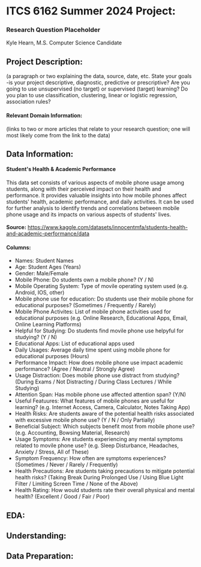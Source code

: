 # ITCS 6162 Summer 2024 Project:
### Research Question Placeholder
Kyle Hearn, M.S. Computer Science Candidate
## Project Description:
(a paragraph or two explaining the data, source, date, etc. State your goals -is your project descriptive, diagnostic, predictive or prescriptive?  Are you going to use unsupervised (no target) or supervised (target) learning?  Do you plan to use classification, clustering, linear or logistic regression, association rules?
#### Relevant Domain Information:
(links to two or more articles that relate to your research question; one will most likely come from the link to the data)
## Data Information:
#### Student's Health & Academic Performance
This data set consists of various aspects of mobile phone usage among students, along with their perceived impact on their health and performance. It provides valuable insights into how mobile phones affect students' health, academic performance, and daily activities. It can be used for further analysis to identify trends and correlations between mobile phone usage and its impacts on various aspects of students' lives. \
\
**Source:** https://www.kaggle.com/datasets/innocentmfa/students-health-and-academic-performance/data
#### Columns:
- Names: Student Names
- Age: Student Ages (Years)
- Gender: Male/Female
- Mobile Phone: Do students own a mobile phone? (Y / N)
- Mobile Operating System: Type of movile operating system used (e.g. Android, IOS, other)
- Mobile phone use for education: Do students use their mobile phone for educational purposes? (Sometimes / Frequently / Rarely)
- Mobile Phone Activites: List of mobile phone activities used for educational purposes (e.g. Online Research, Educational Apps, Email, Online Learning Platforms)
- Helpful for Studying: Do students find movile phone use helpyful for studying? (Y / N)
- Educational Apps: List of educational apps used
- Daily Usages: Average daily time spent using mobile phone for educational purposes (Hours)
- Performance Impact: How does mobile phone use impact academic performance? (Agree / Neutral / Strongly Agree)
- Usage Distraction: Does mobile phone use distract from studying? (During Exams / Not Distracting / During Class Lectures / While Studying)
- Attention Span: Has mobile phone use affected attention span? (Y/N)
- Useful Featuures: What features of mobile phones are useful for learning? (e.g. Internet Access, Camera, Calculator, Notes Taking App)
- Health Risks: Are students aware of the potential health risks associated with excessive mobile phone use? (Y / N / Only Partially)
- Beneficial Subject: Which subjects benefit most from mobile phone use? (e.g. Accounting, Bowsing Material, Research)
- Usage Symptoms: Are students experiencing any mental symptoms related to movile phone use? (e.g. Sleep Disturbance, Headaches, Anxiety / Stress, All of These)
- Symptom Frequency: How often are symptoms experiences? (Sometimes / Never / Rarely / Frequently)
- Health Precautions: Are students taking precautions to mitigate potential health risks? (Taking Break During Prolonged Use / Using Blue Light Filter / Limiting Screen Time / None of the Above)
- Health Rating: How would students rate their overall physical and mental health? (Excellent / Good / Fair / Poor)
## EDA:

## Understanding:
## Data Preparation:

